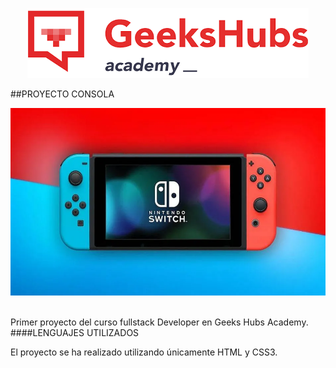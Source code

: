 
<p align="center">
<img src="/img/geeks.png" ></p>

##PROYECTO CONSOLA
<br>
<p align="center">
<img src="/img/consola.webp" height=300>
<br><br>

Primer proyecto del curso fullstack Developer en Geeks Hubs Academy.
<BR>
####LENGUAJES UTILIZADOS

El proyecto se ha realizado utilizando únicamente HTML y CSS3.